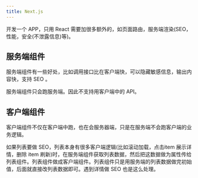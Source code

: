 ```yaml
---
title: Next.js
---
```


开发一个 APP，只用 React 需要加很多额外的，如页面路由，服务端渲染(SEO，性能，安全(不泄露信息)等)。

## 服务端组件
服务端组件有一些好处，比如调用接口比在客户端快，可以隐藏敏感信息，输出内容快，支持 SEO 。

服务端组件只会跑服务端。因此不支持用客户端中的 API。

## 客户端组件
客户端组件不仅在客户端中跑，也在会服务器端，只是在服务端不会跑客户端的业务逻辑。

如果列表要做 SEO，列表本身有很多客户端逻辑(比如滚动加载，点击item 展示详情，删除 item 刷新)时，在服务端组件获取列表数据，然后把这数据做为属性传给列表组件。列表组件做成客户端组件。列表组件只是用服务端的列表数据做完初始值，后面就直接改列表数据即可。遇到详情做 SEO 也是这么处理。